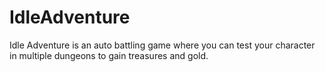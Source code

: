# IdleAdventure

Idle Adventure is an auto battling game where you can test your character in multiple dungeons to gain treasures and gold.